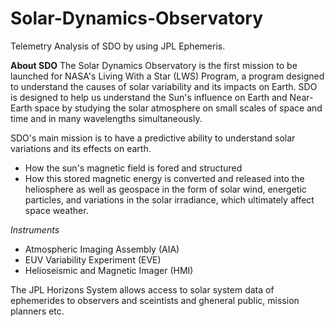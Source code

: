 # Solar-Dynamics-Observatory
Telemetry Analysis of SDO by using JPL Ephemeris. 

**About SDO**
The Solar Dynamics Observatory is the first mission to be launched for NASA's Living With a Star (LWS) Program, a program designed to understand the causes of solar variability and its impacts on Earth. SDO is designed to help us understand the Sun's influence on Earth and Near-Earth space by studying the solar atmosphere on small scales of space and time and in many wavelengths simultaneously.

SDO's main mission is to have a predictive ability to understand solar variations and its effects on earth. 
- How the sun's magnetic field is fored and structured
- How this stored magnetic energy is converted and released into the heliosphere as well as geospace in the form of solar wind, energetic particles, and variations in the solar irradiance, which ultimately affect space weather.

*Instruments*
- Atmospheric Imaging Assembly (AIA)
- EUV Variability Experiment (EVE)
- Helioseismic and Magnetic Imager (HMI)

The JPL Horizons System allows access to solar system data of ephemerides to observers and sceintists and gheneral public, mission  planners etc. 
